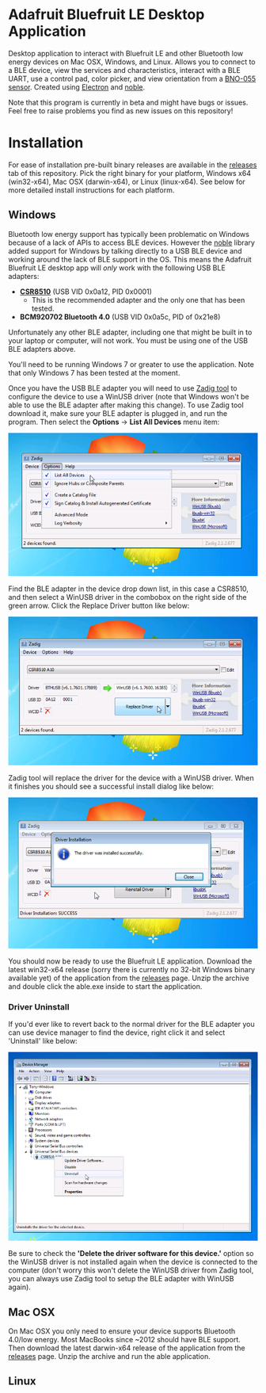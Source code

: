 # Adafruit Bluefruit LE Desktop Application

Desktop application to interact with Bluefruit LE and other Bluetooth low energy
devices on Mac OSX, Windows, and Linux.  Allows you to connect to a BLE device,
view the services and characteristics, interact with a BLE UART, use a control
pad, color picker, and view orientation from a [BNO-055 sensor](https://www.adafruit.com/products/2472).
Created using [Electron](http://electron.atom.io/) and [noble](https://github.com/sandeepmistry/noble).

Note that this program is currently in beta and might have bugs or issues.  Feel
free to raise problems you find as new issues on this repository!

# Installation

For ease of installation pre-built binary releases are available in the [releases](https://github.com/adafruit/adafruit-bluefruit-le-desktop/releases)
tab of this repository.  Pick the right binary for your platform, Windows x64 (win32-x64),
Mac OSX (darwin-x64), or Linux (linux-x64).  See below for more detailed install
instructions for each platform.

## Windows

Bluetooth low energy support has typically been problematic on Windows because of
a lack of APIs to access BLE devices.  However the [noble](https://github.com/sandeepmistry/noble)
library added support for Windows by talking directly to a USB BLE device and
working around the lack of BLE support in the OS.  This means the Adafruit
Bluefruit LE desktop app will *only* work with the following USB BLE adapters:

*   **[CSR8510](https://www.adafruit.com/products/1327)** (USB VID 0x0a12, PID 0x0001)
    - This is the recommended adapter and the only one that has been tested.
*   **BCM920702 Bluetooth 4.0**	(USB VID 0x0a5c, PID of 0x21e8)

Unfortunately any other BLE adapter, including one that might be built in to your
laptop or computer, will not work.  You must be using one of the USB BLE adapters
above.

You'll need to be running Windows 7 or greater to use the application.  Note that
only Windows 7 has been tested at the moment.

Once you have the USB BLE adapter you will need to use [Zadig tool](http://zadig.akeo.ie/)
to configure the device to use a WinUSB driver (note that Windows won't be able to
use the BLE adapter after making this change).  To use Zadig tool download it,
make sure your BLE adapter is plugged in, and run the program.  Then select the
**Options** -> **List All Devices** menu item:

![Zadig step 1](/docs/zadig1.png?raw=true)

Find the BLE adapter in the device drop down list, in this case a CSR8510, and
then select a WinUSB driver in the combobox on the right side of the green arrow.
Click the Replace Driver button like below:

![Zadig step 2](/docs/zadig2.png?raw=true)

Zadig tool will replace the driver for the device with a WinUSB driver.  When it
finishes you should see a successful install dialog like below:

![Zadig step 3](/docs/zadig3.png?raw=true)

You should now be ready to use the Bluefruit LE application.  Download the
latest win32-x64 release (sorry there is currently no 32-bit Windows binary
available yet) of the application from the
[releases](https://github.com/adafruit/adafruit-bluefruit-le-desktop/releases)
page. Unzip the archive and double click the able.exe inside to start the
application.

### Driver Uninstall

If you'd ever like to revert back to the normal driver for the BLE adapter you can
use device manager to find the device, right click it and select 'Uninstall' like
below:

![Zadig uninstall](/docs/zadig4.png?raw=true)

Be sure to check the **'Delete the driver software for this device.'** option so
the WinUSB driver is not installed again when the device is connected to the computer
(don't worry this won't delete the WinUSB driver from Zadig tool, you can always
use Zadig tool to setup the BLE adapter with WinUSB again).

## Mac OSX

On Mac OSX you only need to ensure your device supports Bluetooth 4.0/low
energy. Most MacBooks since ~2012 should have BLE support.  Then download the
latest darwin-x64 release of the application from the
[releases](https://github.com/adafruit/adafruit-bluefruit-le-desktop/releases)
page.  Unzip the archive and run the able application.

## Linux
